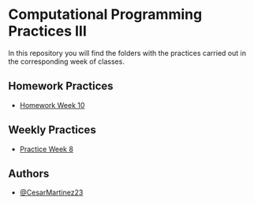 
# Computational Programming Practices III

In this repository you will find the folders with the practices carried out in the corresponding week of classes.

## Homework Practices

 - [Homework Week 10](https://github.com/CesarMartinez23/Practicas_Programacion_Computacional_III_python/tree/master/TareaSemana10/supermarket-cashier-tkinter-project)

## Weekly Practices

 - [Practice Week 8](https://github.com/CesarMartinez23/Practicas_Programacion_Computacional_III_python/tree/master/PracticaSemana8)


## Authors

- [@CesarMartinez23](https://github.com/CesarMartinez23)
